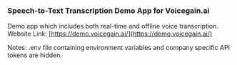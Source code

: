 ### Speech-to-Text Transcription Demo App for Voicegain.ai

Demo app which includes both real-time and offline voice transcription.
Website Link: [https://demo.voicegain.ai/](https://demo.voicegain.ai/)

Notes:
.env file containing environment variables and company specific API tokens are hidden.
